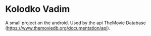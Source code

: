 # Kolodko Vadim

A small project on the android. Used by the api TheMovie Database (https://www.themoviedb.org/documentation/api).
